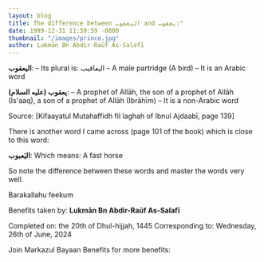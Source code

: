 ```yaml
---
layout: blog
title: The difference between اليعقوب and يعقوب:"
date: 1999-12-31 11:59:59 -0800
thumbnail: "/images/prince.jpg"
author: Lukmān Bn Abdir-Raūf As-Salafī
---
```


**اليعقوب**:
– Its plural is: اليعاقيب
– A male partridge (A bird)
– It is an Arabic word

**يعقوب (عليه السلام)**:
– A prophet of Allāh, the son of a prophet of Allāh (Is'aaq), a son of a prophet of Allāh (Ibrāhīm)
– It is a non-Arabic word

Source: [Kifaayatul Mutahaffidh fil laghah of Ibnul Ajdaabī, page 139]

There is another word I came across (page 101 of the book) which is close to this word:

**اليَعبوب**:
Which means: A fast horse

So note the difference between these words and master the words very well.

Barakallahu feekum

Benefits taken by: **Lukmān Bn Abdir-Raūf As-Salafī**

Completed on: the 20th of Dhul-hijjah, 1445
Corresponding to: Wednesday, 26th of June, 2024

Join Markazul Bayaan Benefits for more benefits:
